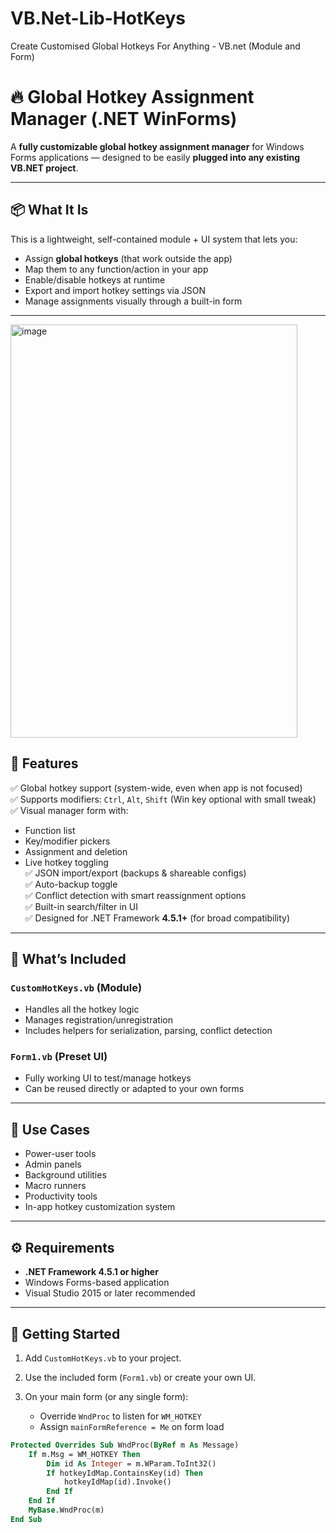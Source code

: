 # VB.Net-Lib-HotKeys
Create Customised Global Hotkeys For Anything - VB.net (Module and Form) 


# 🔥 Global Hotkey Assignment Manager (.NET WinForms)

A **fully customizable global hotkey assignment manager** for Windows Forms applications — designed to be easily **plugged into any existing VB.NET project**.

---

## 📦 What It Is

This is a lightweight, self-contained module + UI system that lets you:

- Assign **global hotkeys** (that work outside the app)
- Map them to any function/action in your app
- Enable/disable hotkeys at runtime
- Export and import hotkey settings via JSON
- Manage assignments visually through a built-in form

---

<img width="459" height="661" alt="image" src="https://github.com/user-attachments/assets/72e24cfa-9cbf-4957-abb8-fda062e1fac7" />


## 🚀 Features

✅ Global hotkey support (system-wide, even when app is not focused)  
✅ Supports modifiers: `Ctrl`, `Alt`, `Shift` (Win key optional with small tweak)  
✅ Visual manager form with:
  - Function list
  - Key/modifier pickers
  - Assignment and deletion
  - Live hotkey toggling  
✅ JSON import/export (backups & shareable configs)  
✅ Auto-backup toggle  
✅ Conflict detection with smart reassignment options  
✅ Built-in search/filter in UI  
✅ Designed for .NET Framework **4.5.1+** (for broad compatibility)

---

## 🧰 What’s Included

### `CustomHotKeys.vb` (Module)
- Handles all the hotkey logic
- Manages registration/unregistration
- Includes helpers for serialization, parsing, conflict detection

### `Form1.vb` (Preset UI)
- Fully working UI to test/manage hotkeys
- Can be reused directly or adapted to your own forms

---

## 🧩 Use Cases

- Power-user tools
- Admin panels
- Background utilities
- Macro runners
- Productivity tools
- In-app hotkey customization system

---

## ⚙️ Requirements

- **.NET Framework 4.5.1 or higher**
- Windows Forms-based application
- Visual Studio 2015 or later recommended

---

## 🔌 Getting Started

1. Add `CustomHotKeys.vb` to your project.
   
3. Use the included form (`Form1.vb`) or create your own UI.
   
5. On your main form (or any single form):
   - Override `WndProc` to listen for `WM_HOTKEY`
   - Assign `mainFormReference = Me` on form load


```vb
Protected Overrides Sub WndProc(ByRef m As Message)
    If m.Msg = WM_HOTKEY Then
        Dim id As Integer = m.WParam.ToInt32()
        If hotkeyIdMap.ContainsKey(id) Then
            hotkeyIdMap(id).Invoke()
        End If
    End If
    MyBase.WndProc(m)
End Sub
